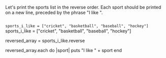 Let's print the sports list in
the reverse order. Each sport should be 
printed on a new line, preceded by the 
phrase "I like ".

<codeblock language="ruby" type="exercise" testMode="fixedInput">
<code>
sports_i_like = ["cricket", "basketball", "baseball", "hockey"]
</code>

<solution>
sports_i_like = ["cricket", "basketball", "baseball", "hockey"]

reversed_array = sports_i_like.reverse

reversed_array.each do |sport|
  puts "I like " + sport
end
</solution>
</codeblock>